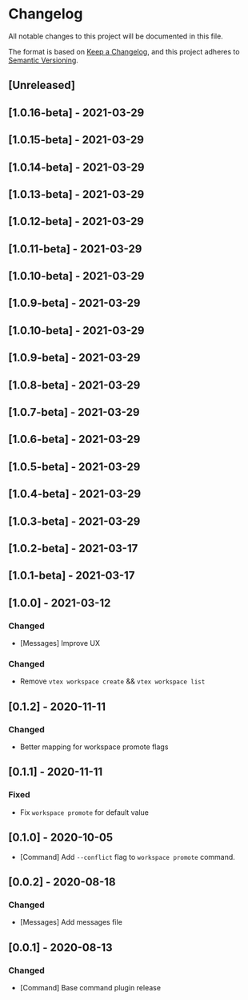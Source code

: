 # Changelog
All notable changes to this project will be documented in this file.

The format is based on [Keep a Changelog](https://keepachangelog.com/en/1.0.0/),
and this project adheres to [Semantic Versioning](https://semver.org/spec/v2.0.0.html).

## [Unreleased]

## [1.0.16-beta] - 2021-03-29

## [1.0.15-beta] - 2021-03-29

## [1.0.14-beta] - 2021-03-29

## [1.0.13-beta] - 2021-03-29

## [1.0.12-beta] - 2021-03-29

## [1.0.11-beta] - 2021-03-29

## [1.0.10-beta] - 2021-03-29

## [1.0.9-beta] - 2021-03-29

## [1.0.10-beta] - 2021-03-29

## [1.0.9-beta] - 2021-03-29

## [1.0.8-beta] - 2021-03-29

## [1.0.7-beta] - 2021-03-29

## [1.0.6-beta] - 2021-03-29

## [1.0.5-beta] - 2021-03-29

## [1.0.4-beta] - 2021-03-29

## [1.0.3-beta] - 2021-03-29

## [1.0.2-beta] - 2021-03-17

## [1.0.1-beta] - 2021-03-17

## [1.0.0] - 2021-03-12

### Changed
- [Messages] Improve UX
### Changed
- Remove `vtex workspace create` && `vtex workspace list`
## [0.1.2] - 2020-11-11
### Changed
- Better mapping for workspace promote flags

## [0.1.1] - 2020-11-11
### Fixed
- Fix `workspace promote` for default value

## [0.1.0] - 2020-10-05
- [Command] Add `--conflict` flag to `workspace promote` command.

## [0.0.2] - 2020-08-18
### Changed
- [Messages] Add messages file

## [0.0.1] - 2020-08-13

### Changed
- [Command] Base command plugin release
